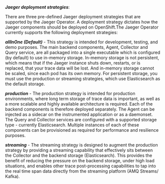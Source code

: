 ***Jaeger deployment strategies***:

There are three pre-defined Jaeger deployment strategies that are supported by the Jaeger Operator. A deployment strategy dictates how the Jaeger components should be deployed on OpenShift.The Jaeger Operator currently supports the following deployment strategies:

***allInOne (Default)*** - This strategy is intended for development, testing, and demo purposes. The main backend components, Agent, Collector and Query service, are all packaged into a single executable which is configured (by default) to use in-memory storage.
In-memory storage is not persistent, which means that if the Jaeger instance shuts down, restarts, or is replaced, that your trace data will be lost. And in-memory storage cannot be scaled, since each pod has its own memory. For persistent storage, you must use the production or streaming strategies, which use Elasticsearch as the default storage.

***production*** - The production strategy is intended for production environments, where long term storage of trace data is important, as well as a more scalable and highly available architecture is required. Each of the backend components is therefore deployed separately. The Agent can be injected as a sidecar on the instrumented application or as a daemonset. The Query and Collector services are configured with a supported storage type - currently Elasticsearch. Multiple instances of each of these components can be provisioned as required for performance and resilience purposes.

***streaming*** - The streaming strategy is designed to augment the production strategy by providing a streaming capability that effectively sits between the Collector and the backend storage (Elasticsearch). This provides the benefit of reducing the pressure on the backend storage, under high load situations, and enables other trace post-processing capabilities to tap into the real time span data directly from the streaming platform (AMQ Streams/ Kafka).